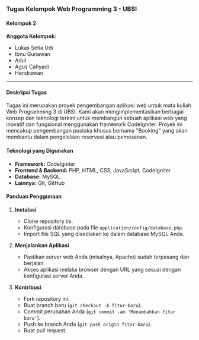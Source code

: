 ### Tugas Kelompok Web Programming 3 - UBSI

#### Kelompok 2

**Anggota Kelompok:**
- Lukas Setia Udi
- Ibnu Gunawan
- Adul
- Agus Cahyadi
- Hendrawan

---

#### Deskripsi Tugas

Tugas ini merupakan proyek pengembangan aplikasi web untuk mata kuliah Web Programming 3 di UBSI. Kami akan mengimplementasikan berbagai konsep dan teknologi terkini untuk membangun sebuah aplikasi web yang inovatif dan fungsional menggunakan framework CodeIgniter. Proyek ini mencakup pengembangan pustaka khusus bernama "Booking" yang akan membantu dalam pengelolaan reservasi atau pemesanan.

#### Teknologi yang Digunakan

- **Framework:** CodeIgniter
- **Frontend & Backend:** PHP, HTML, CSS, JavaScript, CodeIgniter
- **Database:** MySQL
- **Lainnya:** Git, GitHub

#### Panduan Penggunaan

1. **Instalasi**
   - Clone repository ini.
   - Konfigurasi database pada file `application/config/database.php`.
   - Import file SQL yang disediakan ke dalam database MySQL Anda.

2. **Menjalankan Aplikasi**
   - Pastikan server web Anda (misalnya, Apache) sudah terpasang dan berjalan.
   - Akses aplikasi melalui browser dengan URL yang sesuai dengan konfigurasi server Anda.

3. **Kontribusi**
   - Fork repository ini.
   - Buat branch baru (`git checkout -b fitur-baru`).
   - Commit perubahan Anda (`git commit -am 'Menambahkan fitur baru'`).
   - Push ke branch Anda (`git push origin fitur-baru`).
   - Buat pull request.
